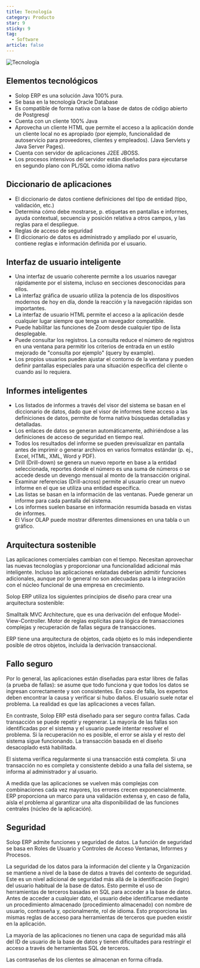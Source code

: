 ```yaml
---
title: Tecnología
category: Producto
star: 9
sticky: 9
tag:
  - Software
article: false
---
```


![Tecnología](/assets/img/product/technology.jpg)

## Elementos tecnológicos

- Solop ERP es una solución Java 100% pura.
- Se basa en la tecnología Oracle Database
- Es compatible de forma nativa con la base de datos de código abierto de Postgresql
- Cuenta con un cliente 100% Java
- Aprovecha un cliente HTML que permite el acceso a la aplicación donde un cliente local no es apropiado (por ejemplo, funcionalidad de autoservicio para proveedores, clientes y empleados). (Java Servlets y Java Server Pages).
- Cuenta con servidor de aplicaciones J2EE JBOSS.
- Los procesos intensivos del servidor están diseñados para ejecutarse en segundo plano con PL/SQL como idioma nativo

## Diccionario de aplicaciones

- El diccionario de datos contiene definiciones del tipo de entidad (tipo, validación, etc.)
- Determina cómo debe mostrarse, p. etiquetas en pantallas e informes, ayuda contextual, secuencia y posición relativa a otros campos, y las reglas para el despliegue.
- Reglas de acceso de seguridad
- El diccionario de datos es administrado y ampliado por el usuario, contiene reglas e información definida por el usuario.

## Interfaz de usuario inteligente

- Una interfaz de usuario coherente permite a los usuarios navegar rápidamente por el sistema, incluso en secciones desconocidas para ellos.
- La interfaz gráfica de usuario utiliza la potencia de los dispositivos modernos de hoy en día, donde la reacción y la navegación rápidas son importantes.
- La interfaz de usuario HTML permite el acceso a la aplicación desde cualquier lugar siempre que tenga un navegador compatible.
- Puede habilitar las funciones de Zoom desde cualquier tipo de lista desplegable.
- Puede consultar los registros. La consulta reduce el número de registros en una ventana para permitir los criterios de entrada en un estilo mejorado de "consulta por ejemplo" (query by example).
- Los propios usuarios pueden ajustar el contorno de la ventana y pueden definir pantallas especiales para una situación específica del cliente o cuando así lo requiera.

## Informes inteligentes

- Los listados de informes a través del visor del sistema se basan en el diccionario de datos, dado que el visor de informes tiene acceso a las definiciones de datos, permite de forma nativa búsquedas detalladas y detalladas.
- Los enlaces de datos se generan automáticamente, adhiriéndose a las definiciones de acceso de seguridad en tiempo real.
- Todos los resultados del informe se pueden previsualizar en pantalla antes de imprimir o generar archivos en varios formatos estándar (p. ej., Excel, HTML, XML, Word y PDF).
- Drill (Drill-down) se genera un nuevo reporte en base a la entidad seleccionada, reportes donde el número es una suma de números o se accede desde un devengo mensual al monto de la transacción original.
- Examinar referencias (Drill-across) permite al usuario crear un nuevo informe en el que se utiliza una entidad específica.
- Las listas se basan en la información de las ventanas. Puede generar un informe para cada pantalla del sistema.
- Los informes suelen basarse en información resumida basada en vistas de informes.
- El Visor OLAP puede mostrar diferentes dimensiones en una tabla o un gráfico.

## Arquitectura sostenible

Las aplicaciones comerciales cambian con el tiempo. Necesitan aprovechar las nuevas tecnologías y proporcionar una funcionalidad adicional más inteligente. Incluso las aplicaciones enlatadas deberían admitir funciones adicionales, aunque por lo general no son adecuadas para la integración con el núcleo funcional de una empresa en crecimiento.

Solop ERP utiliza los siguientes principios de diseño para crear una arquitectura sostenible:

Smalltalk MVC Architecture, que es una derivación del enfoque Model-View-Controller. Motor de reglas explícitas para lógica de transacciones complejas y recuperación de fallas segura de transacciones.

ERP tiene una arquitectura de objetos, cada objeto es lo más independiente posible de otros objetos, incluida la derivación transaccional.

## Fallo seguro

Por lo general, las aplicaciones están diseñadas para estar libres de fallas (a prueba de fallas): se asume que todo funciona y que todos los datos se ingresan correctamente y son consistentes. En caso de falla, los expertos deben encontrar la causa y verificar si hubo daños. El usuario suele notar el problema. La realidad es que las aplicaciones a veces fallan.

En contraste, Solop ERP está diseñado para ser seguro contra fallas. Cada transacción se puede repetir y regenerar. La mayoría de las fallas son identificadas por el sistema y el usuario puede intentar resolver el problema. Si la recuperación no es posible, el error se aísla y el resto del sistema sigue funcionando. La transacción basada en el diseño desacoplado está habilitada.

El sistema verifica regularmente si una transacción está completa. Si una transacción no es completa y consistente debido a una falla del sistema, se informa al administrador y al usuario.

A medida que las aplicaciones se vuelven más complejas con combinaciones cada vez mayores, los errores crecen exponencialmente. ERP proporciona un marco para una validación extensa y, en caso de falla, aísla el problema al garantizar una alta disponibilidad de las funciones centrales (núcleo de la aplicación).

## Seguridad

Solop ERP admite funciones y seguridad de datos. La función de seguridad se basa en Roles de Usuario y Controles de Acceso Ventanas, Informes y Procesos.

La seguridad de los datos para la información del cliente y la Organización se mantiene a nivel de la base de datos a través del contexto de seguridad. Este es un nivel adicional de seguridad más allá de la identificación (login) del usuario habitual de la base de datos. Esto permite el uso de herramientas de terceros basadas en SQL para acceder a la base de datos. Antes de acceder a cualquier dato, el usuario debe identificarse mediante un procedimiento almacenado (procedimiento almacenado) con nombre de usuario, contraseña y, opcionalmente, rol de idioma. Esto proporciona las mismas reglas de acceso para herramientas de terceros que pueden existir en la aplicación.

La mayoría de las aplicaciones no tienen una capa de seguridad más allá del ID de usuario de la base de datos y tienen dificultades para restringir el acceso a través de herramientas SQL de terceros.

Las contraseñas de los clientes se almacenan en forma cifrada.

